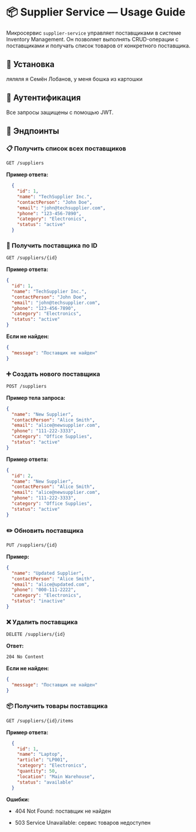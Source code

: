 # 📦 Supplier Service — Usage Guide

Микросервис `supplier-service` управляет поставщиками в системе Inventory Management. Он позволяет выполнять CRUD-операции с поставщиками и получать список товаров от конкретного поставщика.



## :wrench: Установка

ляляля я Семён Лобанов, у меня бошка из картошки

## :closed_lock_with_key: Аутентификация

Все запросы защищены с помощью JWT.

## :blue_book: Эндпоинты

### :clipboard: Получить список всех поставщиков

```bash
GET /suppliers
```

**Пример ответа:**

```json
  {
    "id": 1,
    "name": "TechSupplier Inc.",
    "contactPerson": "John Doe",
    "email": "john@techsupplier.com",
    "phone": "123-456-7890",
    "category": "Electronics",
    "status": "active"
  }
```
### :page_facing_up: Получить поставщика по ID

```bash
GET /suppliers/{id}
```
**Пример ответа:**

```json
{
  "id": 1,
  "name": "TechSupplier Inc.",
  "contactPerson": "John Doe",
  "email": "john@techsupplier.com",
  "phone": "123-456-7890",
  "category": "Electronics",
  "status": "active"
}
```
**Если не найден:**
```json
{
  "message": "Поставщик не найден"
}
```
### :heavy_plus_sign: Создать нового поставщика

```bash
POST /suppliers
```

**Пример тела запроса:**
```json
{
  "name": "New Supplier",
  "contactPerson": "Alice Smith",
  "email": "alice@newsupplier.com",
  "phone": "111-222-3333",
  "category": "Office Supplies",
  "status": "active"
}
```
**Пример ответа:**
```json
{
  "id": 2,
  "name": "New Supplier",
  "contactPerson": "Alice Smith",
  "email": "alice@newsupplier.com",
  "phone": "111-222-3333",
  "category": "Office Supplies",
  "status": "active"
}
```
### :pencil2: Обновить поставщика

```bash
PUT /suppliers/{id}
```
**Пример:**
```json
{
  "name": "Updated Supplier",
  "contactPerson": "Alice Smith",
  "email": "alice@updated.com",
  "phone": "000-111-2222",
  "category": "Electronics",
  "status": "inactive"
}
```

### :x: Удалить поставщика

```bash
DELETE /suppliers/{id}
```

**Ответ:**
```css
204 No Content
```
**Если не найден:**
```json
{
  "message": "Поставщик не найден"
}
```

### 📦 Получить товары поставщика

```bash
GET /suppliers/{id}/items
```

**Пример ответа:**
```json
  {
    "id": 1,
    "name": "Laptop",
    "article": "LP001",
    "category": "Electronics",
    "quantity": 50,
    "location": "Main Warehouse",
    "status": "available"
  }
```
**Ошибки:**
+ 404 Not Found: поставщик не найден

+ 503 Service Unavailable: сервис товаров недоступен